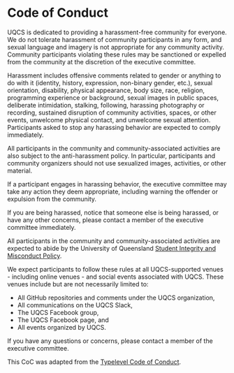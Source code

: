 # Code of Conduct

UQCS is dedicated to providing a harassment-free community for everyone. We do not tolerate harassment of community participants in any form, and sexual language and imagery is not appropriate for any community activity. Community participants violating these rules may be sanctioned or expelled from the community at the discretion of the executive committee.

Harassment includes offensive comments related to gender or anything to do with it (identity, history, expression, non-binary gender, etc.), sexual orientation, disability, physical appearance, body size, race, religion, programming experience or background, sexual images in public spaces, deliberate intimidation, stalking, following, harassing photography or recording, sustained disruption of community activities, spaces, or other events, unwelcome physical contact, and unwelcome sexual attention. Participants asked to stop any harassing behavior are expected to comply immediately.

All participants in the community and community-associated activities are also subject to the anti-harassment policy. In particular, participants and community organizers should not use sexualized images, activities, or other material.

If a participant engages in harassing behavior, the executive committee may take any action they deem appropriate, including warning the offender or expulsion from the community.

If you are being harassed, notice that someone else is being harassed, or have any other concerns, please contact a member of the executive committee immediately.

All participants in the community and community-associated activities are expected to abide by the University of Queensland [Student Integrity and Misconduct Policy](http://ppl.app.uq.edu.au/content/3.60.04-student-integrity-and-misconduct).

We expect participants to follow these rules at all UQCS-supported venues - including online venues - and social events associated with UQCS. These venues include but are not necessarily limited to:

- All GitHub repositories and comments under the UQCS organization,
- All communications on the UQCS Slack,
- The UQCS Facebook group,
- The UQCS Facebook page, and 
- All events organized by UQCS.

If you have any questions or concerns, please contact a member of the executive committee.

This CoC was adapted from the [Typelevel Code of Conduct](https://typelevel.org/conduct).

